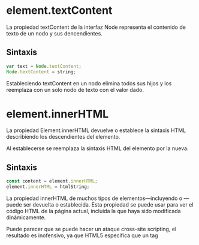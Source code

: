 # element.textContent
La propiedad textContent de la interfaz Node representa el contenido de texto de un nodo y sus dencendientes.
## Sintaxis
```javascript
var text = Node.textContent;
Node.textContent = string;
```
Estableciendo textContent en un nodo elimina todos sus hijos y los reemplaza con un solo nodo de texto con el valor dado.

# element.innerHTML
La propiedad Element.innerHTML devuelve o establece la sintaxis HTML describiendo los descendientes del elemento.

Al establecerse se reemplaza la sintaxis HTML del elemento por la nueva.
## Sintaxis
```javascript
const content = element.innerHTML;
element.innerHTML = htmlString;
```
La propiedad innerHTML de muchos tipos de elementos—incluyendo <body> o <html>—puede ser devuelta o establecida. Esta propiedad se puede usar para ver el código HTML de la página actual, incluida la que haya sido modificada dinámicamente.
  
Puede parecer que se puede hacer un ataque cross-site scripting, el resultado es inofensivo, ya que HTML5 especifica que un tag <script> insertado a través innerHTML no debe ejecutarse

Sin embargo, hay maneras de ejecutar JavaScript sin necesidad de utilizar el elemento <script>, por lo que todavía hay un riesgo de seguridad cada vez que se utiliza innerHTML para establecer cadenas de texto sobre las que no tiene control.
  
Por esa razón, cuando solo tratamos con texto, es recomendable no usar innerHTML, sino Node.textContent, que no interpretará la cadena pasada como HTML, sino como texto plano.
  
### Ejemplos
```html
<h1>Ilegales</h1>
    <pre id="ilegales" class='red grande'>
        Hay un tipo dentro del espejo
        Que me mira con cara de <strong>conejo</strong>
        Oye tú, tú que me miras
        Es que quieres servirme de comida?
    </pre>
    <h1>Los secretos</h1>
    <pre class="secretos">
        Nunca he sentido igual una <strong>derrota</strong>
        Que cuando ella me dijo se acabó
        Nunca creí tener mi vida rota
        Ahora estoy solo y arrastro mi dolor.
    </pre>
  ```
  ```javascript
  console.log(document.getElementById('ilegales').innerHTML)
  document.getElementById('ilegales').innerHTML+='<p class="red">fin</p>'
  console.log(document.getElementById('ilegales').innerHTML)

  console.log(document.querySelectorAll('.secretos')[0].textContent)
  document.querySelectorAll('.secretos')[0].textContent+='<p class="red">fin</p>'
  console.log(document.querySelectorAll('.secretos')[0].textContent)
  
  ```

